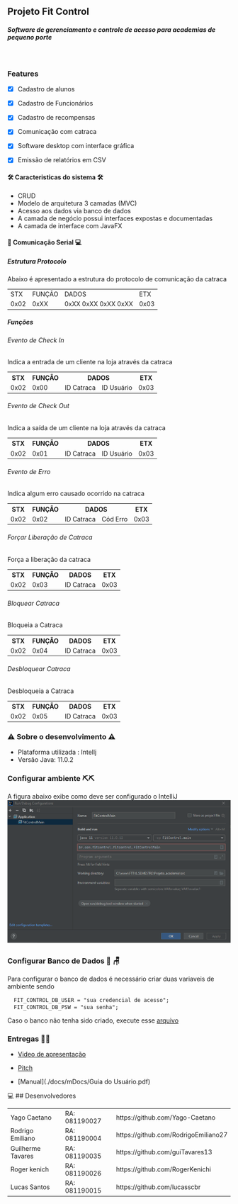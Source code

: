 ## Projeto Fit Control
<h5>Software de gerenciamento e controle de acesso para academias de pequeno porte<h5><br/>

<!--te-->

### Features

- [x] Cadastro de alunos
- [x] Cadastro de Funcionários
- [x] Cadastro de recompensas
- [x] Comunicação com catraca
- [x] Software desktop com interface gráfica
- [x] Emissão de relatórios em CSV


#### 🛠 Caracteristicas do sistema 🛠
* CRUD 
* Modelo de arquitetura 3 camadas (MVC)
* Acesso aos dados via banco de dados
* A camada de negócio possui interfaces expostas e documentadas
* A camada de interface com JavaFX


 #### 🔌 Comunicação Serial  💻 

##### Estrutura Protocolo

Abaixo é apresentado a estrutura do protocolo de comunicação da catraca

 <table>
    <tr>
      <td>STX</td>
      <td>FUNÇÃO</td>
      <td>DADOS</td>
      <td>ETX</td>
    </tr>
    <tr>
      <td>0x02</td>
      <td>0xXX</td>
      <td>0xXX 0xXX 0xXX 0xXX</td>
      <td>0x03</td>
    </tr>
 </table>

##### Funções

###### Evento de Check In

Indica a entrada de um cliente na loja através da catraca

<table>
 <tr>
      <th>STX</th>
      <th>FUNÇÃO</th>
      <th colspan="2">DADOS</th>
      <th>ETX</th>
    </tr>
    <tr>
      <td>0x02</td>
      <td>0x00</td>
      <td>ID Catraca</td>
      <td>ID Usuário</td>
      <td>0x03</td>
    </tr>
</table>


###### Evento de Check Out

Indica a saída de um cliente na loja através da catraca

<table>
 <tr>
      <th>STX</th>
      <th>FUNÇÃO</th>
      <th colspan="2">DADOS</th>
      <th>ETX</th>
    </tr>
    <tr>
      <td>0x02</td>
      <td>0x01</td>
      <td>ID Catraca</td>
      <td>ID Usuário</td>
      <td>0x03</td>
    </tr>
</table>

###### Evento de Erro

Indica algum erro causado ocorrido na catraca

<table>
 <tr>
      <th>STX</th>
      <th>FUNÇÃO</th>
      <th colspan="2">DADOS</th>
      <th>ETX</th>
    </tr>
    <tr>
      <td>0x02</td>
      <td>0x02</td>
      <td>ID Catraca</td>
      <td>Cód Erro</td>
      <td>0x03</td>
    </tr>
</table>

###### Forçar Liberação de Catraca

Força a liberação da catraca

<table>
 <tr>
      <th>STX</th>
      <th>FUNÇÃO</th>
      <th>DADOS</th>
      <th>ETX</th>
    </tr>
    <tr>
      <td>0x02</td>
      <td>0x03</td>
      <td>ID Catraca</td>
      <td>0x03</td>
    </tr>
</table>


###### Bloquear Catraca

Bloqueia a Catraca

<table>
 <tr>
      <th>STX</th>
      <th>FUNÇÃO</th>
      <th>DADOS</th>
      <th>ETX</th>
    </tr>
    <tr>
      <td>0x02</td>
      <td>0x04</td>
      <td>ID Catraca</td>
      <td>0x03</td>
    </tr>
</table>

###### Desbloquear Catraca

Desbloqueia a Catraca

<table>
 <tr>
      <th>STX</th>
      <th>FUNÇÃO</th>
      <th>DADOS</th>
      <th>ETX</th>
    </tr>
    <tr>
      <td>0x02</td>
      <td>0x05</td>
      <td>ID Catraca</td>
      <td>0x03</td>
    </tr>
</table>

 ### ⚠️ Sobre o desenvolvimento ⚠️

- Plataforma utilizada : Intellj
- Versão Java: 11.0.2

### Configurar ambiente ⛏⛏

A figura abaixo exibe como deve ser configurado o IntelliJ
![Configuração do IntelliJ](./setup.png)

### Configurar Banco de Dados  🎲  🪑

Para configurar o banco de dados é necessário criar duas variaveis de ambiente sendo


```
  FIT_CONTROL_DB_USER = "sua credencial de acesso";
  FIT_CONTROL_DB_PSW = "sua senha";
```

Caso o banco não tenha sido criado, execute esse [arquivo](./MySQL/CriaBancoFitControl.sql)

### Entregas 💪😎

- [Video de apresentação](https://youtu.be/LIOv_CFsBhI)

- [Pitch](https://www.youtube.com/watch?v=MOzfB_MDtQE)

- [Manual](./docs/mDocs/Guia do Usuário.pdf)


💻 ## Desenvolvedores

<table>
    <tr>
        <td>Yago Caetano</td>
        <td>RA: 081190027</td>
				<td>https://github.com/Yago-Caetano</td>
    </tr>
    <tr>
        <td>Rodrigo Emiliano</td>
        <td>RA: 081190004</td>
				<td>https://github.com/RodrigoEmiliano27</td>
    </tr>
    <tr>
        <td>Guilherme Tavares</td>
        <td>RA: 081190035</td>
				<td>https://github.com/guiTavares13</td>
    </tr>
    <tr>
        <td>Roger kenich</td>
        <td>RA: 081190026</td>
				<td>https://github.com/RogerKenichi</td>
    </tr>
    <tr>
        <td>Lucas Santos</td>
        <td>RA: 081190015</td>
				<td>https://github.com/lucasscbr</td>
    </tr>
</table>
